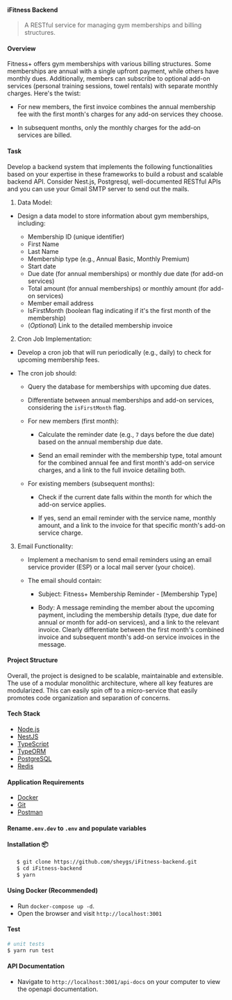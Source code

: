 #### iFitness Backend

> A RESTful service for managing gym memberships and billing structures.

#### Overview

Fitness+ offers gym memberships with various billing structures. Some memberships are annual with a single upfront payment, while others have monthly dues. Additionally, members can subscribe to optional add-on services (personal training sessions, towel rentals) with separate monthly charges. Here's the twist:

- For new members, the first invoice combines the annual membership fee with the first month's charges for any add-on services they choose.

- In subsequent months, only the monthly charges for the add-on services are billed.

#### Task

Develop a backend system that implements the following functionalities based on your expertise in these frameworks to build a robust and scalable backend API. Consider Nest.js, Postgresql, well-documented RESTful APIs and you can use your Gmail SMTP server to send out the mails.

1. Data Model:

- Design a data model to store information about gym memberships, including:

  - Membership ID (unique identifier)
  - First Name
  - Last Name
  - Membership type (e.g., Annual Basic, Monthly Premium)
  - Start date
  - Due date (for annual memberships) or monthly due date (for add-on services)
  - Total amount (for annual memberships) or monthly amount (for add-on services)
  - Member email address
  - IsFirstMonth (boolean flag indicating if it's the first month of the membership)
  - (_Optional_) Link to the detailed membership invoice

2. Cron Job Implementation:

- Develop a cron job that will run periodically (e.g., daily) to check for upcoming membership fees.

- The cron job should:

  - Query the database for memberships with upcoming due dates.

  - Differentiate between annual memberships and add-on services,
    considering the `isFirstMonth` flag.

  - For new members (first month):

    - Calculate the reminder date (e.g., `7` days before the due date) based on the annual membership due date.

    - Send an email reminder with the membership type, total amount for the combined annual fee and first month's add-on service charges, and a link to the full invoice detailing both.

  - For existing members (subsequent months):

    - Check if the current date falls within the month for which the
      add-on service applies.

    - If yes, send an email reminder with the service name, monthly
      amount, and a link to the invoice for that specific month's
      add-on service charge.

3. Email Functionality:

   - Implement a mechanism to send email reminders using an email service provider (ESP) or a local mail server (your choice).

   - The email should contain:

     - Subject: Fitness+ Membership Reminder - [Membership Type]

     - Body: A message reminding the member about the upcoming
       payment, including the membership details (type, due date for annual or month for add-on services), and a link to the relevant invoice. Clearly differentiate between the first month's combined invoice and subsequent month's add-on service invoices in the message.

#### Project Structure

Overall, the project is designed to be scalable, maintainable and extensible. The use of a modular monolithic architecture, where all key features are modularized. This can easily spin off to a micro-service that easily promotes code organization and separation of concerns.

#### Tech Stack

- [Node.js](https://nodejs.org/en/download/package-manager)
- [NestJS](https://nestjs.com/)
- [TypeScript](https://www.typescriptlang.org/download/)
- [TypeORM](https://typeorm.io/)
- [PostgreSQL](https://www.postgresql.org/)
- [Redis](https://redis.io/)

#### Application Requirements

- [Docker](https://www.docker.com/products/docker-desktop/)
- [Git](https://git-scm.com/downloads)
- [Postman](https://www.postman.com/downloads/)

#### Rename`.env.dev` to `.env` and populate variables

#### Installation 📦

```bash
   $ git clone https://github.com/sheygs/iFitness-backend.git
   $ cd iFitness-backend
   $ yarn
```

#### Using Docker (Recommended)

- Run `docker-compose up -d`.
- Open the browser and visit `http://localhost:3001`

#### Test

```bash
# unit tests
$ yarn run test
```

#### API Documentation

- Navigate to `http://localhost:3001/api-docs` on your computer to view the openapi documentation.

